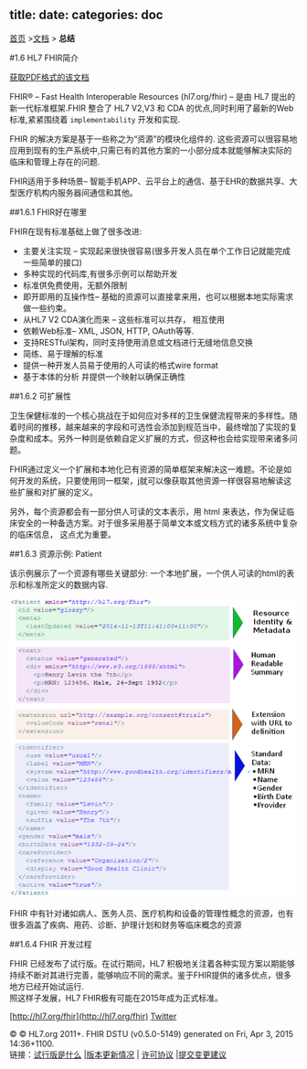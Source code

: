 title: 
date: 
categories: doc
---

  [首页](../home/index.html) >[文档](documentation.html) > **总结**	


#1.6  HL7 FHIR简介  

[获取PDF格式的该文档](../material/fhir-summary.pdf)

FHIR&reg; – Fast Health Interoperable Resources (hl7.org/fhir) – 是由 HL7 提出的新一代标准框架.FHIR 整合了 HL7 V2,V3 和 CDA 的优点,同时利用了最新的Web标准,紧紧围绕着 `implementability` 开发和实现.

FHIR 的解决方案是基于一些称之为“资源”的模块化组件的.  这些资源可以很容易地应用到现有的生产系统中,只需已有的其他方案的一小部分成本就能够解决实际的临床和管理上存在的问题.

FHIR适用于多种场景– 智能手机APP、云平台上的通信、基于EHR的数据共享、大型医疗机构内服务器间通信和其他。

##1.6.1    FHIR好在哪里  

FHIR在现有标准基础上做了很多改进:  

*   主要关注实现 – 实现起来很快很容易(很多开发人员在单个工作日记就能完成一些简单的接口)   
*   多种实现的代码库,有很多示例可以帮助开发   
*   标准供免费使用，无额外限制    
*   即开即用的互操作性– 基础的资源可以直接拿来用，也可以根据本地实际需求做一些约束。 
*   从HL7 V2 CDA演化而来 – 这些标准可以共存， 相互使用   
*   依赖Web标准– XML, JSON, HTTP, OAuth等等.    
*   支持RESTful架构，同时支持使用消息或文档进行无缝地信息交换     
*   简练、易于理解的标准  
*   提供一种开发人员易于使用的人可读的格式wire format
*   基于本体的分析 并提供一个映射以确保正确性

##1.6.2 可扩展性      

卫生保健标准的一个核心挑战在于如何应对多样的卫生保健流程带来的多样性。随着时间的推移，越来越来的字段和可选性会添加到规范当中，最终增加了实现的复杂度和成本。另外一种则是依赖自定义扩展的方式，但这种也会给实现带来诸多问题。  

FHIR通过定义一个扩展和本地化已有资源的简单框架来解决这一难题。不论是如何开发的系统，只要使用同一框架，j就可以像获取其他资源一样很容易地解读这些扩展和对扩展的定义。

另外，每个资源都会有一部分供人可读的文本表示，用 html 来表达，作为保证临床安全的一种备选方案。对于很多采用基于简单文本或文档方式的诸多系统中复杂的临床信息， 这点尤为重要。

##1.6.3  资源示例: Patient   

该示例展示了一个资源有哪些关键部分: 一个本地扩展，一个供人可读的html的表示和标准所定义的数据内容.

![](../material/shot.png)

FHIR 中有针对诸如病人、医务人员、医疗机构和设备的管理性概念的资源，也有很多涵盖了疾病、用药、诊断、护理计划和财务等临床概念的资源  

##1.6.4  FHIR 开发过程   

FHIR 已经发布了试行版。在试行期间，HL7 积极地关注着各种实现方案以期能够持续不断对其进行完善，能够响应不同的需求。鉴于FHIR提供的诸多优点，很多地方已经开始试运行.   
照这样子发展，HL7 FHIR极有可能在2015年成为正式标准。

[http://hl7.org/fhir](http://hl7.org/fhir)
[Twitter](https://twitter.com/search?q=%23FHIR)


&copy; © HL7.org 2011+. FHIR DSTU (v0.5.0-5149) generated on Fri, Apr 3, 2015 14:36+1100\.  
  链接：[试行版是什么](http://hl7.org/implement/standards/fhir/dstu.html) |[版本更新情况](http://hl7.org/implement/standards/fhir/history.html) | [许可协议](http://hl7.org/implement/standards/fhir/license.html) |[提交变更建议](http://gforge.hl7.org/gf/project/fhir/tracker/?action=TrackerItemAdd&tracker_id=677)	